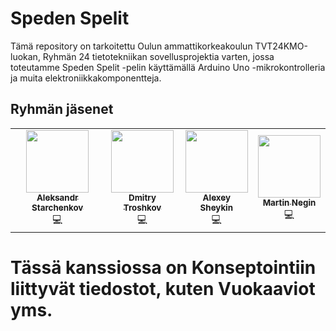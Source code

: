 # Speden Spelit

Tämä repository on tarkoitettu Oulun ammattikorkeakoulun TVT24KMO-luokan, Ryhmän 24 tietotekniikan sovellusprojektia varten, jossa toteutamme Speden Spelit -pelin käyttämällä Arduino Uno -mikrokontrolleria ja muita elektroniikkakomponentteja.

## Ryhmän jäsenet
 <table>
  <tr>
    <td align="center"><a href="https://github.com/AleksandrCGM"><img src="https://avatars.githubusercontent.com/u/160769064" width="100px;" alt=""/><br /><sub><b>Aleksandr Starchenkov</b></sub></a><br /><a title="Code">💻</a></td>
    <td align="center"><a href="https://github.com/Dmitrytroshkov"><img src="https://avatars.githubusercontent.com/u/181249129" width="100px;" alt=""/><br /><sub><b>Dmitry Troshkov</b></sub></a><br /><a title="Code">💻</a></td>
    <td align="center"><a href="https://github.com/AlexeySheykin"><img src="https://avatars.githubusercontent.com/u/181261717" width="100px;" alt=""/><br /><sub><b>Alexey Sheykin</b></sub></a><br /><a title="Code">💻</a></td>
    <td align="center"><a href="https://github.com/vem882"><img src="https://avatars.githubusercontent.com/u/494950" width="100px;" alt=""/><br /><sub><b>Martin Negin</b></sub></a><br /><a title="Code">💻</a></td>
  </tr>
</table>

# Tässä kanssiossa on Konseptointiin liittyvät tiedostot, kuten Vuokaaviot yms.
